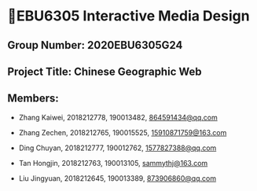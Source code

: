 # 👋EBU6305 Interactive Media Design

## Group Number: 2020EBU6305G24

## Project Title: Chinese Geographic Web 

## Members:

* Zhang Kaiwei, 2018212778, 190013482, 864591434@qq.com

* Zhang Zechen, 2018212765, 190015525, 15910871759@163.com

* Ding Chuyan, 2018212777, 190012762, 1577827388@qq.com

* Tan Hongjin, 2018212763, 190013105, sammythj@163.com

* Liu Jingyuan, 2018212645,  190013389, 873906860@qq.com


